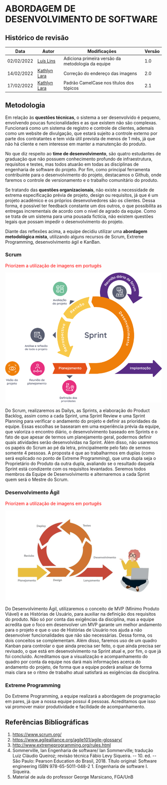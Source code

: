# ABORDAGEM DE DESENVOLVIMENTO DE SOFTWARE

## Histórico de revisão

| Data       | Autor                                        | Modificações                      | Versão |
| ---------- | -------------------------------------------- | --------------------------------- | ------ |
| 02/02/2022 | [Luís Lins](https://github.com/luisgaboardi) | Adiciona primeira versão da metodologia da equipe | 1.0    |
| 14/02/2022 | [Kathlyn Lara](https://github.com/klmurussi) | Correção do endereço das imagens | 2.0 |
| 17/02/2022 | [Kathlyn Lara](https://github.com/klmurussi) | Padrão CamelCase nos títulos dos tópicos | 2.1 |

## Metodologia
Em relação às **questões técnicas**, o sistema a ser desenvolvido é pequeno, envolvendo poucas funcionalidades e as que existem não são complexas. Funcionará como um sistema de registro e controle de clientes, ademais como um website de divulgação, que estará sujeito a controle externo por parte dos contratantes e tem vida útil prevista de menos de 1 mês, já que não há cliente e nem interesse em manter a manutenção do produto.

No que diz respeito ao **time de desenvolvimento**, são quatro estudantes de graduação que não possuem conhecimento profundo de infraestrutura,  requisitos e testes, mas todos atuarão em todas as disciplinas de engenharia de software do projeto. Por fim, como principal ferramenta contribuinte para o desenvolvimento do projeto, destacamos o Github, onde faremos o controle de versionamento e o trabalho comunitário do produto.

Se tratando das **questões organizacionais**, não existe a necessidade de extrema especificação prévia de projeto, design ou requisitos, já que é um projeto acadêmico e os próprios desenvolvedores são os clientes. Dessa forma, é possível ter feedback constante um dos outros, o que possibilita as entregas incrementais de acordo com o nível de agrado da equipe. Como se trata de um sistema para uma pousada fictícia, não existem questões legais que possam impedir o desenvolvimento do projeto.

Diante das reflexões acima, a equipe decidiu utilizar uma **abordagem metodológica mista**, utilizando alguns recursos de Scrum, Extreme Programming, desenvolvimento ágil e KanBan.

### Scrum

<span style="color:red">Priorizem a utilização de imagens em portugês</span>

<img src="https://github.com/FGAUnB-REQ-GM/2021.2-PousadaAnimal/blob/main/docs/images/scrum.png" alt="Scrum">

Do Scrum, realizaremos as Dailys, as Sprints, a elaboração do Product Backlog, assim como a cada Sprint, uma Sprint Review e uma Sprint Planning para verificar o andamento do projeto e definir as prioridades da equipe. Essas escolhas se basearam em uma experiência prévia da equipe, que valoriza o encontro diário, o desenvolvimento baseado em Sprints e o fato de que apesar de termos um planejamento geral, podermos definir quais atividades serão desenvolvidas na Sprint. Além disso, não usaremos os papéis do Scrum ao pé da letra, principalmente pelo fato de sermos somente 4 pessoas. A proposta é que ao trabalharmos em duplas (como será explicado no ponto de Extreme Programming), que uma dupla seja o Proprietário do Produto da outra dupla, avaliando se o resultado daquela Sprint está condizente com os requisitos levantados. Seremos todos membros da Equipe de Desenvolvimento e alternaremos a cada Sprint quem será o Mestre do Scrum.

### Desenvolvimento Ágil

<span style="color:red">Priorizem a utilização de imagens em portugês</span>

<img src="https://github.com/FGAUnB-REQ-GM/2021.2-PousadaAnimal/blob/main/docs/images/agile-development.png" alt="Desenvolvimento Ágil">

Do Desenvolvimento Ágil, utilizaremos o conceito de MVP (Mínimo Produto Viável) e as Histórias de Usuário, para auxiliar na definição dos requisitos do produto. Não só por conta das exigências da disciplina, mas a equipe acredita que o foco em desenvolver um MVP garante um melhor andamento para o projeto e que o uso de Histórias de Usuário nos ajuda a não desenvolver funcionalidades que não são necessárias. Dessa forma, os dois conceitos se complementam. Além disso, faremos uso de um quadro Kanban para controlar o que ainda precisa ser feito, o que ainda precisa ser revisado, o que está em desenvolvimento na Sprint atual e, por fim, o que já foi concluído. Acreditamos que a visualização e acompanhamento do quadro por conta da equipe nos dará mais informações acerca do andamento do projeto, de forma que a equipe poderá analisar de forma mais clara se o ritmo de trabalho atual satisfará as exigências da disciplina.

### Extreme Programming
Do Extreme Programming, a equipe realizará a abordagem de programação em pares, já que a nossa equipe possui 4 pessoas. Acreditamos que isso vai promover maior produtividade e facilidade de acompanhamento.

## Referências Bibliográficas
1. https://www.scrum.org/
1. https://www.agilealliance.org/agile101/agile-glossary/
1. http://www.extremeprogramming.org/rules.html
1. Sommerville, Ian Engenharia de software/ Ian Sommerville; tradução Luiz Cláudio Queiroz; revisão técnica Fábio Levy Siqueira. -- 10. ed. -- São Paulo: Pearson Education do Brasil, 2018. Título original: Software engineering ISBN 978-65-5011-048-2 1. Engenharia de software I. Siqueira.
1. Material de aula do professor George Marsicano, FGA/UnB
